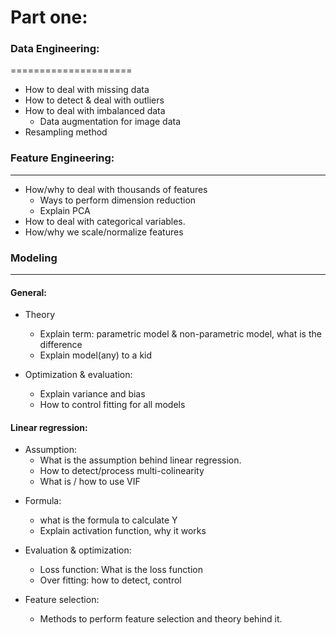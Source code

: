 # Part one:

### Data Engineering:
=====================

+ How to deal with missing data
+ How to detect & deal with outliers
+ How to deal with imbalanced data
  - Data augmentation for image data
+ Resampling method


### Feature Engineering:
______________
- How/why to deal with thousands of features
  + Ways to perform dimension reduction
   - Explain PCA
- How to deal with categorical variables.
- How/why we scale/normalize features

### Modeling
______________
#### General:
- Theory
  - Explain term: parametric model & non-parametric model, what is the difference
  - Explain model(any) to a kid

- Optimization & evaluation:
  - Explain variance and bias
  - How to control fitting for all models    

#### Linear regression:
- Assumption:
  - What is the assumption behind linear regression.
  + How to detect/process multi-colinearity
   - What is / how to use VIF

+ Formula:
  + what is the formula to calculate Y
  + Explain activation function, why it works

+ Evaluation & optimization:
  - Loss function: What is the loss function
  - Over fitting: how to detect, control

+ Feature selection:
  + Methods to perform feature selection and theory behind it.
    
  
